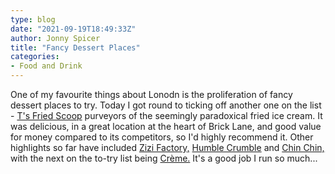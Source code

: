 ```yaml
---
type: blog
date: "2021-09-19T18:49:33Z"
author: Jonny Spicer
title: "Fancy Dessert Places"
categories:
- Food and Drink
---
```

One of my favourite things about Lonodn is the proliferation of fancy dessert places to try. Today I got round to ticking off another one on the list - [T's Fried Scoop](http://tsfriedscoop.com/) purveyors of the seemingly paradoxical fried ice cream. It was delicious, in a
great location at the heart of Brick Lane, and good value for money compared to its competitors, so I'd highly recommend it. Other
highlights so far have included [Zizi Factory,](https://www.instagram.com/zizifactorylondon/) [Humble Crumble](https://www.humble-crumble.com/) and [Chin Chin,](https://chinchinicecream.com/) with the next on the to-try list being [Crème.](https://cremelondon.com/) It's a good
job I run so much...
